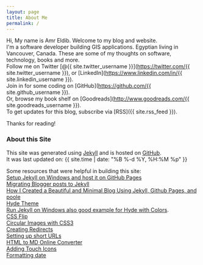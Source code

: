 ```yaml
---
layout: page
title: About Me
permalink: /
---
```


Hi, My name is Amr Eldib. Welcome to my blog and website.  
I'm a software developer building GIS applications. Egyptian living in Vancouver, Canada. These are some of my thoughts on software, technology, books and more.  
Follow me on Twitter [@{{ site.twitter_username }}](https://twitter.com/{{ site.twitter_username }}), or [LinkedIn](https://www.linkedin.com/in/{{ site.linkedin_username }}).  
Join in for some coding on [GitHub](https://github.com/{{ site.github_username }}).  
Or, browse my book shelf on [Goodreads](http://www.goodreads.com/{{ site.goodreads_username }}).  
To get updates for this blog, subscribe via [RSS]({{ site.rss_feed }}).
  
Thanks for reading!  

### About this Site

This site was generated using [Jekyll](http://jekyllrb.com) and is hosted on [GitHub](https://github.com/AmrEldib/amreldib.github.io/).  
It was last updated on: {{ site.time | date: "%B %-d %Y, %H:%M %p" }}

Some resources that were helpful in building this site:  
[Setup Jekyll on Windows and host it on GitHub Pages](http://martinbuberl.com/blog/setup-jekyll-on-windows-and-host-it-on-github-pages/)  
[Migrating Blogger posts to Jekyll](http://www.elstensoftware.com/blog/2010/08/23/migrating-blogger-to-jekyll/)  
[How I Created a Beautiful and Minimal Blog Using Jekyll, Github Pages, and poole](http://joshualande.com/jekyll-github-pages-poole/)  
[Hyde Theme](http://hyde.getpoole.com/)  
[Run Jekyll on Windows also good example for Hyde with Colors](http://jekyll-windows.juthilo.com/).  
[CSS Flip](http://davidwalsh.name/css-flip)  
[Circular Images with CSS3](http://bavotasan.com/2011/circular-images-with-css3/)  
[Creating Redirects](http://www.marran.com/tech/creating-redirects-with-jekyll/)  
[Setting up short URLs](http://joshualande.com/short-urls-jekyll/)  
[HTML to MD Online Converter](http://domchristie.github.io/to-markdown/)  
[Adding Touch Icons](https://mathiasbynens.be/notes/touch-icons)  
[Formatting date](http://www.robert.orzanna.de/Date-and-time-formatting-in-Jekyll-using-Liquid/)  